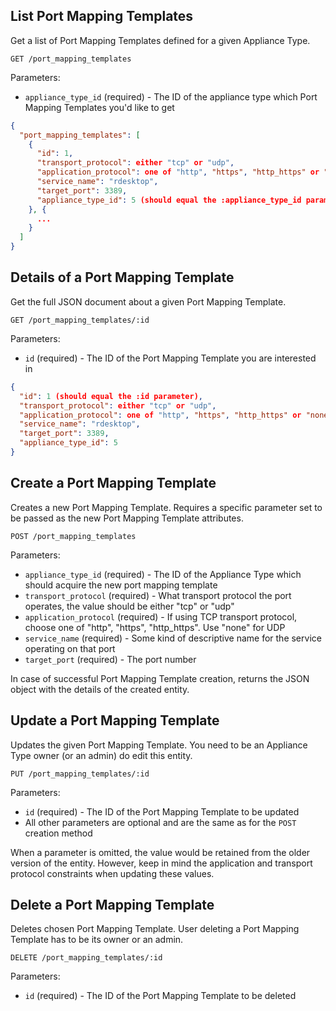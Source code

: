 ## List Port Mapping Templates

Get a list of Port Mapping Templates defined for a given Appliance Type.

```
GET /port_mapping_templates
```

Parameters:

+ `appliance_type_id` (required) - The ID of the appliance type which Port Mapping Templates you'd like to get

```json
{
  "port_mapping_templates": [
    {
      "id": 1,
      "transport_protocol": either "tcp" or "udp",
      "application_protocol": one of "http", "https", "http_https" or "none" (when "transport_protocol" is "udp"),
      "service_name": "rdesktop",
      "target_port": 3389,
      "appliance_type_id": 5 (should equal the :appliance_type_id parameter)
    }, {
      ...
    }
  ]
}
```


## Details of a Port Mapping Template

Get the full JSON document about a given Port Mapping Template.

```
GET /port_mapping_templates/:id
```

Parameters:

+ `id` (required) - The ID of the Port Mapping Template you are interested in

```json
{
  "id": 1 (should equal the :id parameter),
  "transport_protocol": either "tcp" or "udp",
  "application_protocol": one of "http", "https", "http_https" or "none" (when "transport_protocol" is "udp"),
  "service_name": "rdesktop",
  "target_port": 3389,
  "appliance_type_id": 5
}
```


## Create a Port Mapping Template

Creates a new Port Mapping Template. Requires a specific parameter set to be passed as the new Port Mapping
Template attributes.

```
POST /port_mapping_templates
```

Parameters:

+ `appliance_type_id` (required) - The ID of the Appliance Type which should acquire the new port mapping template
+ `transport_protocol` (required) - What transport protocol the port operates, the value should be either "tcp" or "udp"
+ `application_protocol` (required) - If using TCP transport protocol, choose one of "http", "https", "http_https". Use "none" for UDP
+ `service_name` (required) - Some kind of descriptive name for the service operating on that port
+ `target_port` (required) - The port number

In case of successful Port Mapping Template creation, returns the JSON object with the details of the created entity.


## Update a Port Mapping Template

Updates the given Port Mapping Template. You need to be an Appliance Type owner (or an admin) do edit this entity.

```
PUT /port_mapping_templates/:id
```

Parameters:

+ `id` (required) - The ID of the Port Mapping Template to be updated
+ All other parameters are optional and are the same as for the `POST` creation method

When a parameter is omitted, the value would be retained from the older version of the entity. However, keep in mind
the application and transport protocol constraints when updating these values.


## Delete a Port Mapping Template

Deletes chosen Port Mapping Template. User deleting a Port Mapping Template has to be its owner or an admin.

```
DELETE /port_mapping_templates/:id
```

Parameters:

+ `id` (required) - The ID of the Port Mapping Template to be deleted
